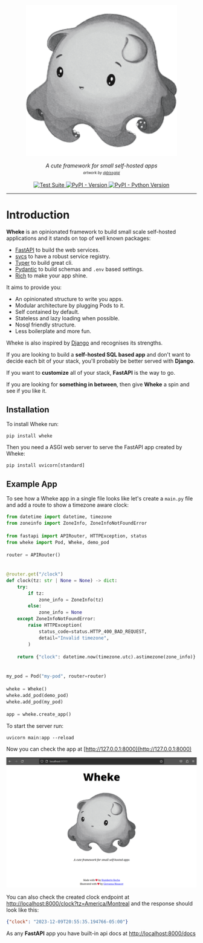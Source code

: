 <p align="center">
  <img src="wheke.png" alt="Wheke"></a>
</p>

<p align="center">
  <em>A cute framework for small self-hosted apps</em>
  <br/>
  <em><sup><sub>artwork by <a href="https://bissgigi.art/">@bissgigi</a></sub></sup></em>
</p>

<p align="center">
  <a href="https://github.com/humrochagf/wheke/actions">
    <img src="https://github.com/humrochagf/wheke/workflows/Test%20Suite/badge.svg" alt="Test Suite">
  </a>
  <a href="https://pypi.org/project/wheke">
    <img src="https://img.shields.io/pypi/v/wheke.svg" alt="PyPI - Version">
  </a>
  <a href="https://pypi.org/project/wheke">
    <img src="https://img.shields.io/pypi/pyversions/wheke.svg" alt="PyPI - Python Version">
  </a>
</p>

---

# Introduction

**Wheke** is an opinionated framework to build small scale self-hosted applications and it stands on top of well known packages:

- [FastAPI](https://fastapi.tiangolo.com/) to build the web services.
- [svcs](https://svcs.hynek.me/) to have a robust service registry.
- [Typer](https://typer.tiangolo.com/) to build great cli.
- [Pydantic](https://docs.pydantic.dev/latest/) to build schemas and `.env` based settings.
- [Rich](https://rich.readthedocs.io/en/stable/) to make your app shine.

It aims to provide you:

- An opinionated structure to write you apps.
- Modular architecture by plugging Pods to it.
- Self contained by default.
- Stateless and lazy loading when possible.
- Nosql friendly structure.
- Less boilerplate and more fun.

Wheke is also inspired by [Django](https://www.djangoproject.com/) and recognises its strengths.

If you are looking to build a **self-hosted SQL based app** and don't want to decide each bit of your stack, you'll probably be better served with **Django**.

If you want to **customize** all of your stack, **FastAPI** is the way to go.

If you are looking for **something in between**, then give **Wheke** a spin and see if you like it.

## Installation

To install Wheke run:

```shell
pip install wheke
```

Then you need a ASGI web server to serve the FastAPI app created by Wheke:

```shell
pip install uvicorn[standard]
```

## Example App

To see how a Wheke app in a single file looks like let's create a `main.py` file and add a route to show a timezone aware clock:

```python title="File: main.py"
from datetime import datetime, timezone
from zoneinfo import ZoneInfo, ZoneInfoNotFoundError

from fastapi import APIRouter, HTTPException, status
from wheke import Pod, Wheke, demo_pod

router = APIRouter()


@router.get("/clock")
def clock(tz: str | None = None) -> dict:
    try:
        if tz:
            zone_info = ZoneInfo(tz)
        else:
            zone_info = None
    except ZoneInfoNotFoundError:
        raise HTTPException(
            status_code=status.HTTP_400_BAD_REQUEST,
            detail="Invalid timezone",
        )

    return {"clock": datetime.now(timezone.utc).astimezone(zone_info)}


my_pod = Pod("my-pod", router=router)

wheke = Wheke()
wheke.add_pod(demo_pod)
wheke.add_pod(my_pod)

app = wheke.create_app()
```

To start the server run:

```shell
uvicorn main:app --reload
```

Now you can check the app at [http://127.0.0.1:8000](http://127.0.0.1:8000)

![wheke homepage](img/wheke-homepage.png)

You can also check the created clock endpoint at [http://localhost:8000/clock?tz=America/Montreal](http://localhost:8000/clock?tz=America/Montreal) and the response should look like this:

```json
{"clock": "2023-12-09T20:55:35.194766-05:00"}
```

As any **FastAPI** app you have built-in api docs at [http://localhost:8000/docs](http://localhost:8000/docs)

